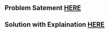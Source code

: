 ## Problem Satement [HERE](https://leetcode.com/problems/add-two-numbers/)

## Solution with Explaination [HERE](https://mmzeynalli.dev/posts/dsa/leetcode/2-add-two-numbers/)
